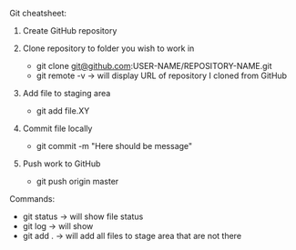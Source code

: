 Git cheatsheet:
1. Create GitHub repository
2. Clone repository to folder you wish to work in
   - git clone git@github.com:USER-NAME/REPOSITORY-NAME.git
   - git remote -v -> will display URL of repository I cloned from GitHub

3. Add file to staging area
   - git add file.XY

4. Commit file locally
   - git commit -m "Here should be message"

5. Push work to GitHub
   - git push origin master


Commands: 
   - git status -> will show file status
   - git log -> will show 
   - git add . -> will add all files to stage area that are not there
